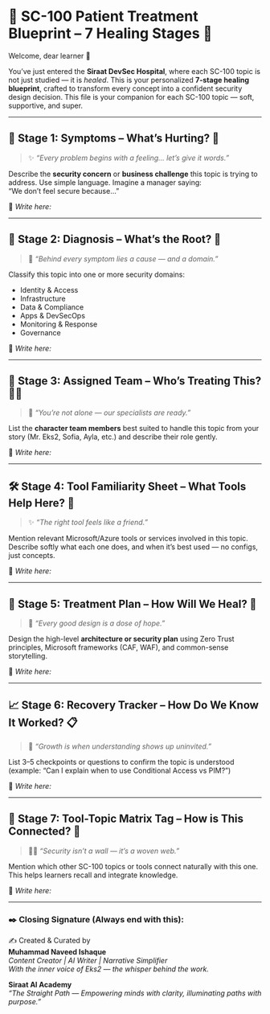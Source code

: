 
# 🏥 SC-100 Patient Treatment Blueprint – 7 Healing Stages 🌷

Welcome, dear learner 🌸

You’ve just entered the **Siraat DevSec Hospital**, where each SC-100 topic is not just studied — it is *healed*. This is your personalized **7-stage healing blueprint**, crafted to transform every concept into a confident security design decision. This file is your companion for each SC-100 topic — soft, supportive, and super.

---

## 🧪 Stage 1: Symptoms – What’s Hurting? 💭

> ✨ *“Every problem begins with a feeling… let’s give it words.”*

Describe the **security concern** or **business challenge** this topic is trying to address. Use simple language. Imagine a manager saying:  
“We don’t feel secure because…”

📌 *Write here:*

---

## 🧬 Stage 2: Diagnosis – What’s the Root? 🧠

> 🩻 *“Behind every symptom lies a cause — and a domain.”*

Classify this topic into one or more security domains:
- Identity & Access
- Infrastructure
- Data & Compliance
- Apps & DevSecOps
- Monitoring & Response
- Governance

📌 *Write here:*

---

## 👥 Stage 3: Assigned Team – Who’s Treating This? 👨‍⚕️

> 🌼 *“You’re not alone — our specialists are ready.”*

List the **character team members** best suited to handle this topic from your story (Mr. Eks2, Sofia, Ayla, etc.) and describe their role gently.

📌 *Write here:*

---

## 🛠️ Stage 4: Tool Familiarity Sheet – What Tools Help Here? 🧰

> ✨ *“The right tool feels like a friend.”*

Mention relevant Microsoft/Azure tools or services involved in this topic. Describe softly what each one does, and when it’s best used — no configs, just concepts.

📌 *Write here:*

---

## 💉 Stage 5: Treatment Plan – How Will We Heal? 💖

> 🌷 *“Every good design is a dose of hope.”*

Design the high-level **architecture or security plan** using Zero Trust principles, Microsoft frameworks (CAF, WAF), and common-sense storytelling.

📌 *Write here:*

---

## 📈 Stage 6: Recovery Tracker – How Do We Know It Worked? 📋

> 🌼 *“Growth is when understanding shows up uninvited.”*

List 3–5 checkpoints or questions to confirm the topic is understood (example: “Can I explain when to use Conditional Access vs PIM?”)

📌 *Write here:*

---

## 🧭 Stage 7: Tool-Topic Matrix Tag – How is This Connected? 🔗

> 🧚‍♀️ *“Security isn’t a wall — it’s a woven web.”*

Mention which other SC-100 topics or tools connect naturally with this one. This helps learners recall and integrate knowledge.

📌 *Write here:*

---

### ✒️ Closing Signature (Always end with this):

✍️ Created & Curated by  
**Muhammad Naveed Ishaque**  
_Content Creator | AI Writer | Narrative Simplifier_  
_With the inner voice of Eks2 — the whisper behind the work._

**Siraat AI Academy**  
_“The Straight Path — Empowering minds with clarity, illuminating paths with purpose.”_

